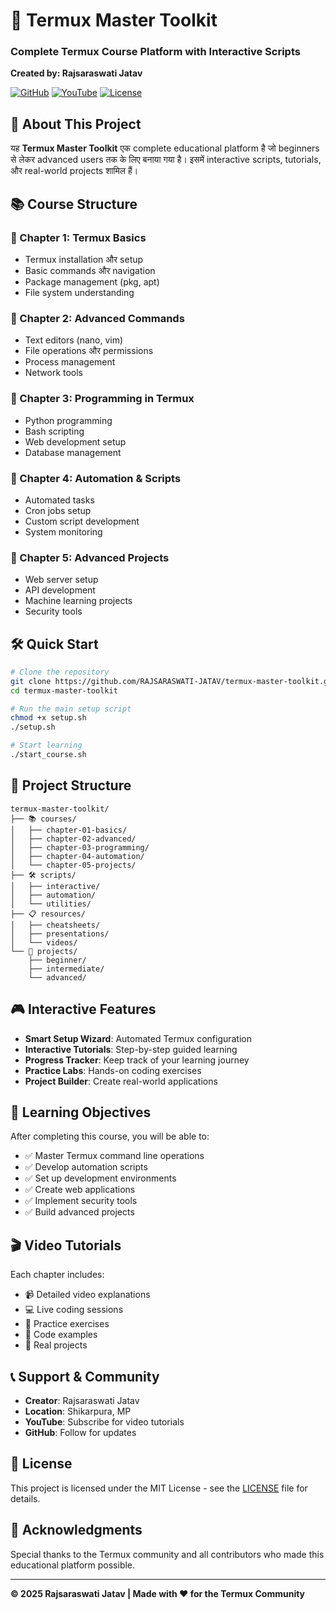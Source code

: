 # 🚀 Termux Master Toolkit
### Complete Termux Course Platform with Interactive Scripts
**Created by: Rajsaraswati Jatav**

[![GitHub](https://img.shields.io/badge/GitHub-RAJSARASWATI--JATAV-blue)](https://github.com/RAJSARASWATI-JATAV)
[![YouTube](https://img.shields.io/badge/YouTube-Subscribe-red)](https://youtube.com/@rajsaraswatijatav)
[![License](https://img.shields.io/badge/License-MIT-green.svg)](LICENSE)

## 🎯 About This Project

यह **Termux Master Toolkit** एक complete educational platform है जो beginners से लेकर advanced users तक के लिए बनाया गया है। इसमें interactive scripts, tutorials, और real-world projects शामिल हैं।

## 📚 Course Structure

### 📖 Chapter 1: Termux Basics
- Termux installation और setup
- Basic commands और navigation
- Package management (pkg, apt)
- File system understanding

### 📖 Chapter 2: Advanced Commands
- Text editors (nano, vim)
- File operations और permissions
- Process management
- Network tools

### 📖 Chapter 3: Programming in Termux
- Python programming
- Bash scripting
- Web development setup
- Database management

### 📖 Chapter 4: Automation & Scripts
- Automated tasks
- Cron jobs setup
- Custom script development
- System monitoring

### 📖 Chapter 5: Advanced Projects
- Web server setup
- API development
- Machine learning projects
- Security tools

## 🛠️ Quick Start

```bash
# Clone the repository
git clone https://github.com/RAJSARASWATI-JATAV/termux-master-toolkit.git
cd termux-master-toolkit

# Run the main setup script
chmod +x setup.sh
./setup.sh

# Start learning
./start_course.sh
```

## 📁 Project Structure

```
termux-master-toolkit/
├── 📚 courses/
│   ├── chapter-01-basics/
│   ├── chapter-02-advanced/
│   ├── chapter-03-programming/
│   ├── chapter-04-automation/
│   └── chapter-05-projects/
├── 🛠️ scripts/
│   ├── interactive/
│   ├── automation/
│   └── utilities/
├── 📋 resources/
│   ├── cheatsheets/
│   ├── presentations/
│   └── videos/
└── 🧪 projects/
    ├── beginner/
    ├── intermediate/
    └── advanced/
```

## 🎮 Interactive Features

- **Smart Setup Wizard**: Automated Termux configuration
- **Interactive Tutorials**: Step-by-step guided learning
- **Progress Tracker**: Keep track of your learning journey
- **Practice Labs**: Hands-on coding exercises
- **Project Builder**: Create real-world applications

## 🎯 Learning Objectives

After completing this course, you will be able to:
- ✅ Master Termux command line operations
- ✅ Develop automation scripts
- ✅ Set up development environments
- ✅ Create web applications
- ✅ Implement security tools
- ✅ Build advanced projects

## 🎬 Video Tutorials

Each chapter includes:
- 📹 Detailed video explanations
- 💻 Live coding sessions  
- 🎯 Practice exercises
- 📝 Code examples
- 🧪 Real projects

## 📞 Support & Community

- **Creator**: Rajsaraswati Jatav
- **Location**: Shikarpura, MP
- **YouTube**: Subscribe for video tutorials
- **GitHub**: Follow for updates

## 📄 License

This project is licensed under the MIT License - see the [LICENSE](LICENSE) file for details.

## 🙏 Acknowledgments

Special thanks to the Termux community and all contributors who made this educational platform possible.

---
**© 2025 Rajsaraswati Jatav | Made with ❤️ for the Termux Community**